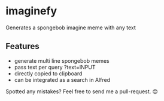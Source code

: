# imaginefy
Generates a spongebob imagine meme with any text

## Features
- generate multi line spongebob memes
- pass text per query ?text=INPUT
- directly copied to clipboard
- can be integrated as a search in Alfred

Spotted any mistakes? Feel free to send me a pull-request. 😊
